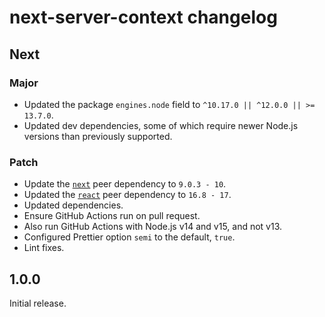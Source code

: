# next-server-context changelog

## Next

### Major

- Updated the package `engines.node` field to `^10.17.0 || ^12.0.0 || >= 13.7.0`.
- Updated dev dependencies, some of which require newer Node.js versions than previously supported.

### Patch

- Update the [`next`](https://npm.im/next) peer dependency to `9.0.3 - 10`.
- Updated the [`react`](https://npm.im/react) peer dependency to `16.8 - 17`.
- Updated dependencies.
- Ensure GitHub Actions run on pull request.
- Also run GitHub Actions with Node.js v14 and v15, and not v13.
- Configured Prettier option `semi` to the default, `true`.
- Lint fixes.

## 1.0.0

Initial release.
